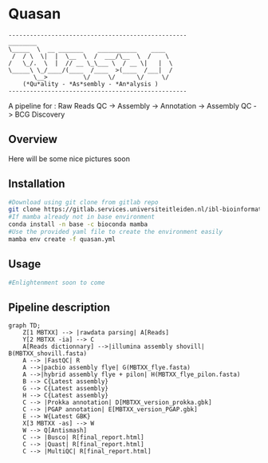 # Quasan

	--------------------------------------------------  
	________                                
	\_____  \  __ _______    ___________    ____    
	 /  / \  \|  |  \__  \  /  ___/\__  \  /    \   
	/   \_/.  \  |  // __ \_\___ \  / __ \|   |  \   
	\_____\ \_/____/(____  /____  >(____  /___|  /   
	       \__>          \/     \/      \/     \/   
	    (*Qu*ality - *As*sembly - *An*alysis )  
	--------------------------------------------------		
A pipeline for : Raw Reads QC -> Assembly -> Annotation -> Assembly QC -> BCG Discovery
## Overview

Here will be some nice pictures soon

## Installation

```bash
#Download using git clone from gitlab repo
git clone https://gitlab.services.universiteitleiden.nl/ibl-bioinformatic/streptidy.git
#If mamba already not in base environment
conda install -n base -c bioconda mamba
#Use the provided yaml file to create the environment easily
mamba env create -f quasan.yml
```

## Usage

```python
#Enlightenment soon to come
```
## Pipeline description 

```mermaid
graph TD;
    Z[1 MBTXX] --> |rawdata parsing| A[Reads]
    Y[2 MBTXX -ia] --> C
    A[Reads dictionnary] -->|illumina assembly shovill| B(MBTXX_shovill.fasta)
    A --> |FastQC| R
    A -->|pacbio assembly flye| G(MBTXX_flye.fasta)
    A -->|hybrid assembly flye + pilon| H(MBTXX_flye_pilon.fasta)
    B --> C{Latest assembly}
    G --> C{Latest assembly}
    H --> C{Latest assembly}
    C --> |Prokka annotation| D[MBTXX_version_prokka.gbk]
    C --> |PGAP annotation| E[MBTXX_version_PGAP.gbk]
    E --> W{Latest GBK}
    X[3 MBTXX -as] --> W
    W --> Q[Antismash]
    C --> |Busco| R[final_report.html]
    C --> |Quast| R[final_report.html]
    C --> |MultiQC| R[final_report.html]
```